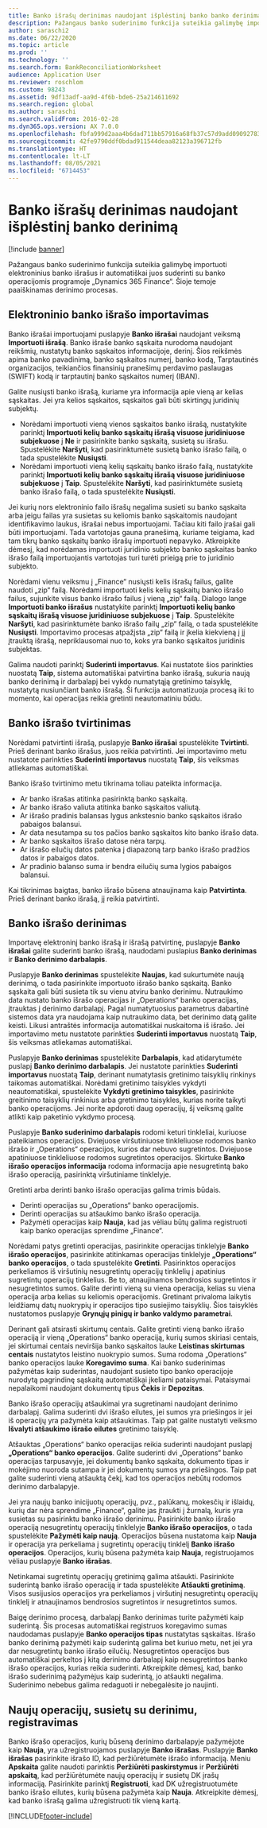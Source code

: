 ```yaml
---
title: Banko išrašų derinimas naudojant išplėstinį banko banko derinimą
description: Pažangaus banko suderinimo funkcija suteikia galimybę importuoti elektroninius banko išrašus ir automatiškai juos suderinti su banko operacijomis programoje „Microsoft“ „Dynamics 365 Finance“. Šioje temoje paaiškinamas derinimo procesas.
author: saraschi2
ms.date: 06/22/2020
ms.topic: article
ms.prod: ''
ms.technology: ''
ms.search.form: BankReconciliationWorksheet
audience: Application User
ms.reviewer: roschlom
ms.custom: 98243
ms.assetid: 9df13adf-aa9d-4f6b-bde6-25a214611692
ms.search.region: global
ms.author: saraschi
ms.search.validFrom: 2016-02-28
ms.dyn365.ops.version: AX 7.0.0
ms.openlocfilehash: fbfa999d2aaa4b6dad711bb57916a68fb37c57d9add09092783ad3a8d6450c1f
ms.sourcegitcommit: 42fe9790ddf0bdad911544deaa82123a396712fb
ms.translationtype: HT
ms.contentlocale: lt-LT
ms.lasthandoff: 08/05/2021
ms.locfileid: "6714453"
---
```

# <a name="reconcile-bank-statements-by-using-advanced-bank-reconciliation"></a>Banko išrašų derinimas naudojant išplėstinį banko derinimą

[!include [banner](../includes/banner.md)]

Pažangaus banko suderinimo funkcija suteikia galimybę importuoti elektroninius banko išrašus ir automatiškai juos suderinti su banko operacijomis programoje „Dynamics 365 Finance“. Šioje temoje paaiškinamas derinimo procesas.  

## <a name="import-an-electronic-bank-statement"></a>Elektroninio banko išrašo importavimas

Banko išrašai importuojami puslapyje **Banko išrašai** naudojant veiksmą **Importuoti išrašą**. Banko išraše banko sąskaita nurodoma naudojant reikšmių, nustatytų banko sąskaitos informacijoje, derinį. Šios reikšmės apima banko pavadinimą, banko sąskaitos numerį, banko kodą, Tarptautinės organizacijos, teikiančios finansinių pranešimų perdavimo paslaugas (SWIFT) kodą ir tarptautinį banko sąskaitos numerį (IBAN). 

Galite nusiųsti banko išrašą, kuriame yra informacija apie vieną ar kelias sąskaitas. Jei yra kelios sąskaitos, sąskaitos gali būti skirtingų juridinių subjektų.

-   Norėdami importuoti vieną vienos sąskaitos banko išrašą, nustatykite parinktį **Importuoti kelių banko sąskaitų išrašą visuose juridiniuose subjekuose** į **Ne** ir pasirinkite banko sąskaitą, susietą su išrašu. Spustelėkite **Naršyti**, kad pasirinktumėte susietą banko išrašo failą, o tada spustelėkite **Nusiųsti**.
-   Norėdami importuoti vieną kelių sąskaitų banko išrašo failą, nustatykite parinktį **Importuoti kelių banko sąskaitų išrašą visuose juridiniuose subjekuose** į **Taip**. Spustelėkite **Naršyti**, kad pasirinktumėte susietą banko išrašo failą, o tada spustelėkite **Nusiųsti**.

Jei kurių nors elektroninio failo išrašų negalima susieti su banko sąskaita arba jeigu failas yra susietas su keliomis banko sąskaitomis naudojant identifikavimo laukus, išrašai nebus importuojami. Tačiau kiti failo įrašai gali būti importuojami. Tada vartotojas gauna pranešimą, kuriame teigiama, kad tam tikrų banko sąskaitų banko išrašų importuoti nepavyko. Atkreipkite dėmesį, kad norėdamas importuoti juridinio subjekto banko sąskaitas banko išrašo failą importuojantis vartotojas turi turėti prieigą prie to juridinio subjekto. 

Norėdami vienu veiksmu į „Finance“ nusiųsti kelis išrašų failus, galite naudoti „zip“ failą. Norėdami importuoti kelis kelių sąskaitų banko išrašo failus, sujunkite visus banko išrašo failus į vieną „zip“ failą. Dialogo lange **Importuoti banko išrašus** nustatykite parinktį **Importuoti kelių banko sąskaitų išrašą visuose juridiniuose subjekuose** į **Taip**. Spustelėkite **Naršyti**, kad pasirinktumėte banko išrašo failų „zip“ failą, o tada spustelėkite **Nusiųsti**. Importavimo procesas atpažįsta „zip“ failą ir įkelia kiekvieną į jį įtrauktą išrašą, nepriklausomai nuo to, koks yra banko sąskaitos juridinis subjektas.

Galima naudoti parinktį **Suderinti importavus**. Kai nustatote šios parinkties nuostatą **Taip**, sistema automatiškai patvirtina banko išrašą, sukuria naują banko derinimą ir darbalapį bei vykdo numatytąją gretinimo taisyklę, nustatytą nusiunčiant banko išrašą. Ši funkcija automatizuoja procesą iki to momento, kai operacijas reikia gretinti neautomatiniu būdu.

## <a name="validate-the-bank-statement"></a>Banko išrašo tvirtinimas
Norėdami patvirtinti išrašą, puslapyje **Banko išrašai** spustelėkite **Tvirtinti**. Prieš derinant banko išrašus, juos reikia patvirtinti. Jei importavimo metu nustatote parinkties **Suderinti importavus** nuostatą **Taip**, šis veiksmas atliekamas automatiškai. 

Banko išrašo tvirtinimo metu tikrinama toliau pateikta informacija.

-   Ar banko išrašas atitinka pasirinktą banko sąskaitą.
-   Ar banko išrašo valiuta atitinka banko sąskaitos valiutą.
-   Ar išrašo pradinis balansas lygus ankstesnio banko sąskaitos išrašo pabaigos balansui.
-   Ar data nesutampa su tos pačios banko sąskaitos kito banko išrašo data.
-   Ar banko sąskaitos išrašo datose nėra tarpų.
-   Ar išrašo eilučių datos patenka į diapazoną tarp banko išrašo pradžios datos ir pabaigos datos.
-   Ar pradinio balanso suma ir bendra eilučių suma lygios pabaigos balansui.

Kai tikrinimas baigtas, banko išrašo būsena atnaujinama kaip **Patvirtinta**. Prieš derinant banko išrašą, jį reikia patvirtinti.

## <a name="reconcile-the-bank-statement"></a>Banko išrašo derinimas
Importavę elektroninį banko išrašą ir išrašą patvirtinę, puslapyje **Banko išrašai** galite suderinti banko išrašą, naudodami puslapius **Banko derinimas** ir **Banko derinimo darbalapis**. 

Puslapyje **Banko derinimas** spustelėkite **Naujas**, kad sukurtumėte naują derinimą, o tada pasirinkite importuoto išrašo banko sąskaitą. Banko sąskaita gali būti susieta tik su vienu atviru banko derinimu. Nutraukimo data nustato banko išrašo operacijas ir „Operations“ banko operacijas, įtrauktas į derinimo darbalapį. Pagal numatytuosius parametrus dabartinė sistemos data yra naudojama kaip nutraukimo data, bet derinimo datą galite keisti. Likusi antraštės informacija automatiškai nuskaitoma iš išrašo. Jei importavimo metu nustatote parinkties **Suderinti importavus** nuostatą **Taip**, šis veiksmas atliekamas automatiškai. 

Puslapyje **Banko derinimas** spustelėkite **Darbalapis**, kad atidarytumėte puslapį **Banko derinimo darbalapis**. Jei nustatote parinkties **Suderinti importavus** nuostatą **Taip**, derinant numatytasis gretinimo taisyklių rinkinys taikomas automatiškai. Norėdami gretinimo taisykles vykdyti neautomatiškai, spustelėkite **Vykdyti gretinimo taisykles**, pasirinkite greitinimo taisyklių rinkinius arba gretinimo taisykles, kurias norite taikyti banko operacijoms. Jei norite apdoroti daug operacijų, šį veiksmą galite atlikti kaip paketinio vykdymo procesą. 

Puslapyje **Banko suderinimo darbalapis** rodomi keturi tinkleliai, kuriuose pateikiamos operacijos. Dviejuose viršutiniuose tinkleliuose rodomos banko išrašo ir „Operations“ operacijos, kurios dar nebuvo sugretintos. Dviejuose apatiniuose tinkleliuose rodomos sugretintos operacijos. Skirtuke **Banko išrašo operacijos informacija** rodoma informacija apie nesugretintą bako išrašo operaciją, pasirinktą viršutiniame tinklelyje. 

Gretinti arba derinti banko išrašo operacijas galima trimis būdais.

-   Derinti operacijas su „Operations“ banko operacijomis.
-   Derinti operacijas su atšaukimo banko išrašo operacija.
-   Pažymėti operacijas kaip **Nauja**, kad jas vėliau būtų galima registruoti kaip banko operacijas sprendime „Finance“.

Norėdami patys gretinti operacijas, pasirinkite operacijas tinklelyje **Banko išrašo operacijos**, pasirinkite atitinkamas operacijas tinklelyje **„Operations“ banko operacijos**, o tada spustelėkite **Gretinti**. Pasirinktos operacijos perkeliamos iš viršutinių nesugretintų operacijų tinklelių į apatinius sugretintų operacijų tinklelius. Be to, atnaujinamos bendrosios sugretintos ir nesugretintos sumos. Galite derinti vieną su viena operacija, kelias su viena operacija arba kelias su keliomis operacijomis. Gretinant privaloma laikytis leidžiamų datų nuokrypių ir operacijos tipo susiejimo taisyklių. Šios taisyklės nustatomos puslapyje **Grynųjų pinigų ir banko valdymo parametrai**.

Derinant gali atsirasti skirtumų centais. Galite gretinti vieną banko išrašo operaciją ir vieną „Operations“ banko operaciją, kurių sumos skiriasi centais, jei skirtumai centais neviršija banko sąskaitos lauke **Leistinas skirtumas centais** nustatytos leistino nuokrypio sumos. Suma rodoma „Operations“ banko operacijos lauke **Koregavimo suma**. Kai banko suderinimas pažymėtas kaip suderintas, naudojant susieto tipo banko operacijoje nurodytą pagrindinę sąskaitą automatiškai įkeliami pataisymai. Pataisymai nepalaikomi naudojant dokumentų tipus **Čekis** ir **Depozitas**. 

Banko išrašo operacijų atšaukimai yra sugretinami naudojant derinimo darbalapį. Galima suderinti dvi išrašo eilutes, jei sumos yra priešingos ir jei iš operacijų yra pažymėta kaip atšaukimas. Taip pat galite nustatyti veiksmo **Išvalyti atšaukimo išrašo eilutes** gretinimo taisyklę.

Atšauktas „Operations“ banko operacijas reikia suderinti naudojant puslapį **„Operations“ banko operacijos**. Galite suderinti dvi „Operations“ banko operacijas tarpusavyje, jei dokumentų banko sąskaita, dokumento tipas ir mokėjimo nuoroda sutampa ir jei dokumentų sumos yra priešingos. Taip pat galite suderinti vieną atšauktą čekį, kad tos operacijos nebūtų rodomos derinimo darbalapyje. 

Jei yra naujų banko inicijuotų operacijų, pvz., palūkanų, mokesčių ir išlaidų, kurių dar nėra sprendime „Finance“, galite jas įtraukti į žurnalą, kuris yra susietas su pasirinktu banko išrašo derinimu. Pasirinkite banko išrašo operaciją nesugretintų operacijų tinklelyje **Banko išrašo operacijos**, o tada spustelėkite **Pažymėti kaip naują**. Operacijos būsena nustatoma kaip **Nauja** ir operacija yra perkeliama į sugretintų operacijų tinklelį **Banko išrašo operacijos**. Operacijos, kurių būsena pažymėta kaip **Nauja**, registruojamos vėliau puslapyje **Banko išrašas**. 

Netinkamai sugretintų operacijų gretinimą galima atšaukti. Pasirinkite suderintą banko išrašo operaciją ir tada spustelėkite **Atšaukti gretinimą**. Visos susijusios operacijos yra perkeliamos į viršutinį nesugretintų operacijų tinklelį ir atnaujinamos bendrosios sugretintos ir nesugretintos sumos. 

Baigę derinimo procesą, darbalapį Banko derinimas turite pažymėti kaip suderintą.  Šis procesas automatiškai registruos koregavimo sumas naudodamas puslapyje **Banko operacijos tipas** nustatytas sąskaitas.  Išrašo banko derinimą pažymėti kaip suderintą galima bet kuriuo metu, net jei yra dar nesugretintų banko išrašo eilučių.  Nesugretintos operacijos bus automatiškai perkeltos į kitą derinimo darbalapį kaip nesugretintos banko išrašo operacijos, kurias reikia suderinti.  Atkreipkite dėmesį, kad, banko išrašo suderinimą pažymėjus kaip suderintą, jo atšaukti negalima.  Suderinimo nebebus galima redaguoti ir nebegalėsite jo naujinti.

## <a name="post-new-transactions-that-are-associated-with-the-reconciliation"></a>Naujų operacijų, susietų su derinimu, registravimas
Banko išrašo operacijos, kurių būseną derinimo darbalapyje pažymėjote kaip **Nauja**, yra užregistruojamos puslapyje **Banko išrašas**. Puslapyje **Banko išrašas** pasirinkite išrašo ID, kad peržiūrėtumėte išrašo informaciją. Meniu **Apskaita** galite naudoti parinktis **Peržiūrėti paskirstymus** ir **Peržiūrėti apskaitą**, kad peržiūrėtumėte naujų operacijų ir susietų DK įrašų informaciją. Pasirinkite parinktį **Registruoti**, kad DK užregistruotumėte banko išrašo eilutes, kurių būsena pažymėta kaip **Nauja**. Atkreipkite dėmesį, kad banko išrašą galima užregistruoti tik vieną kartą.





[!INCLUDE[footer-include](../../includes/footer-banner.md)]